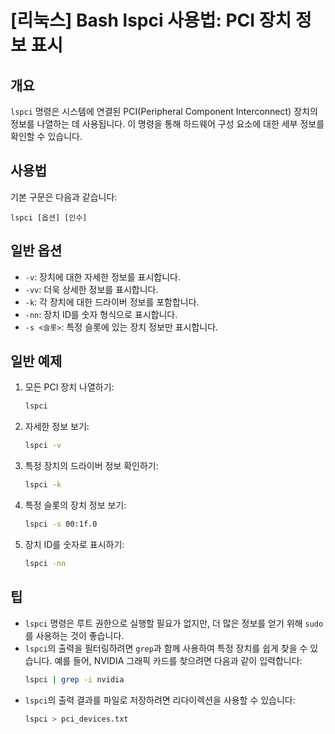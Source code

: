 # [리눅스] Bash lspci 사용법: PCI 장치 정보 표시

## 개요
`lspci` 명령은 시스템에 연결된 PCI(Peripheral Component Interconnect) 장치의 정보를 나열하는 데 사용됩니다. 이 명령을 통해 하드웨어 구성 요소에 대한 세부 정보를 확인할 수 있습니다.

## 사용법
기본 구문은 다음과 같습니다:
```
lspci [옵션] [인수]
```

## 일반 옵션
- `-v`: 장치에 대한 자세한 정보를 표시합니다.
- `-vv`: 더욱 상세한 정보를 표시합니다.
- `-k`: 각 장치에 대한 드라이버 정보를 포함합니다.
- `-nn`: 장치 ID를 숫자 형식으로 표시합니다.
- `-s <슬롯>`: 특정 슬롯에 있는 장치 정보만 표시합니다.

## 일반 예제
1. 모든 PCI 장치 나열하기:
   ```bash
   lspci
   ```

2. 자세한 정보 보기:
   ```bash
   lspci -v
   ```

3. 특정 장치의 드라이버 정보 확인하기:
   ```bash
   lspci -k
   ```

4. 특정 슬롯의 장치 정보 보기:
   ```bash
   lspci -s 00:1f.0
   ```

5. 장치 ID를 숫자로 표시하기:
   ```bash
   lspci -nn
   ```

## 팁
- `lspci` 명령은 루트 권한으로 실행할 필요가 없지만, 더 많은 정보를 얻기 위해 `sudo`를 사용하는 것이 좋습니다.
- `lspci`의 출력을 필터링하려면 `grep`과 함께 사용하여 특정 장치를 쉽게 찾을 수 있습니다. 예를 들어, NVIDIA 그래픽 카드를 찾으려면 다음과 같이 입력합니다:
  ```bash
  lspci | grep -i nvidia
  ```
- `lspci`의 출력 결과를 파일로 저장하려면 리다이렉션을 사용할 수 있습니다:
  ```bash
  lspci > pci_devices.txt
  ```